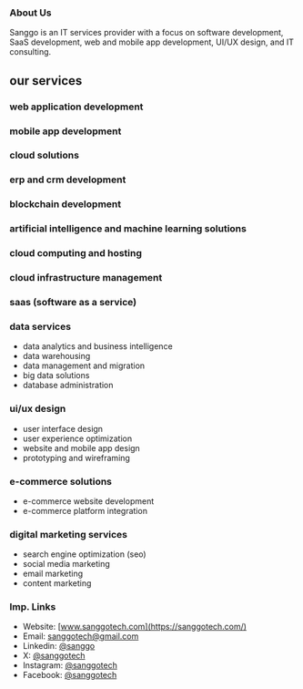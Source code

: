 ### About Us
Sanggo is an IT services provider with a focus on software development, SaaS development, web and mobile app development, UI/UX design, and IT consulting.

## our services

### web application development  
### mobile app development  
### cloud solutions  
### erp and crm development  
### blockchain development  
### artificial intelligence and machine learning solutions  
### cloud computing and hosting  
### cloud infrastructure management  
### saas (software as a service)  

### data services  
- data analytics and business intelligence  
- data warehousing  
- data management and migration  
- big data solutions  
- database administration  

### ui/ux design  
- user interface design  
- user experience optimization  
- website and mobile app design  
- prototyping and wireframing  

### e-commerce solutions  
- e-commerce website development  
- e-commerce platform integration  

### digital marketing services  
- search engine optimization (seo)  
- social media marketing  
- email marketing  
- content marketing  

### Imp. Links
- Website: [www.sanggotech.com](https://sanggotech.com/)
- Email: [sanggotech@gmail.com](mailto:sanggotech@gmail.com)
- Linkedin: [@sanggo](https://www.linkedin.com/company/sanggo)
- X: [@sanggotech](https://x.com/sanggotech)
- Instagram: [@sanggotech](https://www.instagram.com/sanggotech/)
- Facebook: [@sanggotech](https://www.facebook.com/sanggotech)


